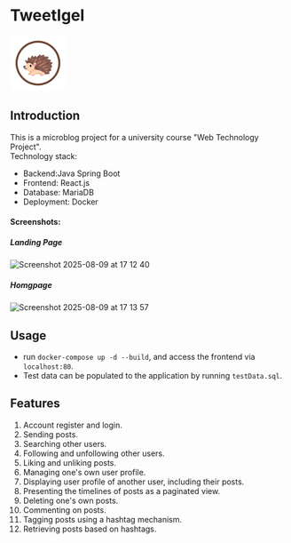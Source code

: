 # TweetIgel

<img src="tweetigel-frontend/public/tweetigel_logo.png" alt="Tweetigel Logo" width="100"/>

## Introduction
This is a microblog project for a university course "Web Technology Project". <br>
Technology stack: <br>
- Backend:Java Spring Boot
- Frontend: React.js
- Database: MariaDB
- Deployment: Docker<br>
#### Screenshots:<br>
##### Landing Page
<img width="800" height="464" alt="Screenshot 2025-08-09 at 17 12 40" src="https://github.com/user-attachments/assets/eb0a5a45-a4fb-441d-bb08-e93caca18def" /> <br>
##### Homgpage
<img width="800" height="706" alt="Screenshot 2025-08-09 at 17 13 57" src="https://github.com/user-attachments/assets/dfe392ac-34af-4e30-8ae9-1991a292a1fc" />


## Usage
- run <code>docker-compose up -d --build</code>, and access the frontend via <code>localhost:80</code>.
- Test data can be populated to the application by running <code>testData.sql</code>.

## Features
1. Account register and login.
2. Sending posts.
3. Searching other users.
4. Following and unfollowing other users.
5. Liking and unliking posts.
6. Managing one's own user profile.
7. Displaying user profile of another user, including their posts.
8. Presenting the timelines of posts as a paginated view.
9. Deleting one's own posts.
10. Commenting on posts.
11. Tagging posts using a hashtag mechanism.
12. Retrieving posts based on hashtags.
